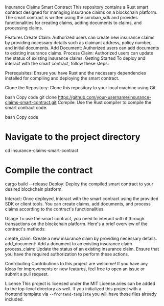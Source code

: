 Insurance Claims Smart Contract
This repository contains a Rust smart contract designed for managing insurance claims on a blockchain platform. The smart contract is written using the soroban_sdk and provides functionalities for creating claims, adding documents to claims, and processing claims.

Features
Create Claim: Authorized users can create new insurance claims by providing necessary details such as claimant address, policy number, and initial documents.
Add Document: Authorized users can add documents to existing insurance claims.
Process Claim: Authorized users can update the status of existing insurance claims.
Getting Started
To deploy and interact with the smart contract, follow these steps:

Prerequisites: Ensure you have Rust and the necessary dependencies installed for compiling and deploying the smart contract.

Clone the Repository: Clone this repository to your local machine using Git.

bash
Copy code
git clone https://github.com/your-username/insurance-claims-smart-contract.git
Compile: Use the Rust compiler to compile the smart contract code.

bash
Copy code
# Navigate to the project directory
cd insurance-claims-smart-contract

# Compile the contract
cargo build --release
Deploy: Deploy the compiled smart contract to your desired blockchain platform.

Interact: Once deployed, interact with the smart contract using the provided SDK or client tools. You can create claims, add documents, and process claims according to the contract's functionalities.

Usage
To use the smart contract, you need to interact with it through transactions on the blockchain platform. Here's a brief overview of the contract's methods:

create_claim: Create a new insurance claim by providing necessary details.
add_document: Add a document to an existing insurance claim.
process_claim: Update the status of an existing insurance claim.
Ensure that you have the required authorization to perform these actions.

Contributing
Contributions to this project are welcome! If you have any ideas for improvements or new features, feel free to open an issue or submit a pull request.

License
This project is licensed under the MIT License.aries can be added to the top-level directory as well. If you initialized this project with a frontend template via `--frontend-template` you will have those files already included.